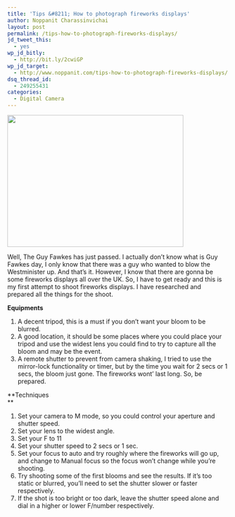 ```yaml
---
title: 'Tips &#8211; How to photograph fireworks displays'
author: Noppanit Charassinvichai
layout: post
permalink: /tips-how-to-photograph-fireworks-displays/
jd_tweet_this:
  - yes
wp_jd_bitly:
  - http://bit.ly/2cwiGP
wp_jd_target:
  - http://www.noppanit.com/tips-how-to-photograph-fireworks-displays/
dsq_thread_id:
  - 249255431
categories:
  - Digital Camera
---
```

<img class="alignnone" title="Fireworks photography" src="http://i2.photobucket.com/albums/y41/newbie_toy/20091107_Fireworks_0087-1.jpg" alt="" width="400" height="300" />

Well, The Guy Fawkes has just passed. I actually don&#8217;t know what is Guy Fawkes day, I only know that there was a guy who wanted to blow the Westminister up. And that&#8217;s it. However, I know that there are gonna be some fireworks displays all over the UK. So, I have to get ready and this is my first attempt to shoot fireworks displays. I have researched and prepared all the things for the shoot.

**Equipments**

1. A decent tripod, this is a must if you don&#8217;t want your bloom to be blurred.  
2. A good location, it should be some places where you could place your tripod and use the widest lens you could find to try to capture all the bloom and may be the event.  
3. A remote shutter to prevent from camera shaking, I tried to use the mirror-lock functionality or timer, but by the time you wait for 2 secs or 1 secs, the bloom just gone. The fireworks wont&#8217; last long. So, be prepared.

**Techniques  
**

1. Set your camera to M mode, so you could control your aperture and shutter speed.  
2. Set your lens to the widest angle.  
3. Set your F to 11  
4. Set your shutter speed to 2 secs or 1 sec.  
5. Set your focus to auto and try roughly where the fireworks will go up, and change to Manual focus so the focus won&#8217;t change while you&#8217;re shooting.  
6. Try shooting some of the first blooms and see the results. If it&#8217;s too static or blurred, you&#8217;ll need to set the shutter slower or faster respectively.  
7. If the shot is too bright or too dark, leave the shutter speed alone and dial in a higher or lower F/number respectively.